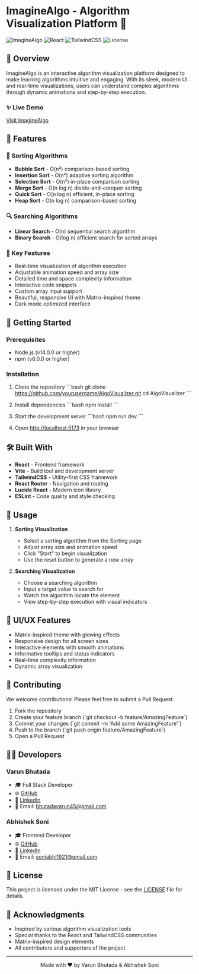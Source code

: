 # ImagineAlgo - Algorithm Visualization Platform 🚀

![ImagineAlgo](https://img.shields.io/badge/ImagineAlgo-1.0.0-brightgreen)
![React](https://img.shields.io/badge/React-18.2.0-blue)
![TailwindCSS](https://img.shields.io/badge/TailwindCSS-3.0-blueviolet)
![License](https://img.shields.io/badge/license-MIT-green)

## 🌟 Overview

ImagineAlgo is an interactive algorithm visualization platform designed to make learning algorithms intuitive and engaging. With its sleek, modern UI and real-time visualizations, users can understand complex algorithms through dynamic animations and step-by-step execution.

### ✨ Live Demo

[Visit ImagineAlgo](https://imagine-algos.vercel.app/)

## 🎯 Features

### 🔄 Sorting Algorithms

- **Bubble Sort** - O(n²) comparison-based sorting
- **Insertion Sort** - O(n²) adaptive sorting algorithm
- **Selection Sort** - O(n²) in-place comparison sorting
- **Merge Sort** - O(n log n) divide-and-conquer sorting
- **Quick Sort** - O(n log n) efficient, in-place sorting
- **Heap Sort** - O(n log n) comparison-based sorting

### 🔍 Searching Algorithms

- **Linear Search** - O(n) sequential search algorithm
- **Binary Search** - O(log n) efficient search for sorted arrays

### 💫 Key Features

- Real-time visualization of algorithm execution
- Adjustable animation speed and array size
- Detailed time and space complexity information
- Interactive code snippets
- Custom array input support
- Beautiful, responsive UI with Matrix-inspired theme
- Dark mode optimized interface

## 🚀 Getting Started

### Prerequisites

- Node.js (v14.0.0 or higher)
- npm (v6.0.0 or higher)

### Installation

1. Clone the repository
   \`\`\`bash
   git clone https://github.com/yourusername/AlgoVisualizer.git
   cd AlgoVisualizer
   \`\`\`

2. Install dependencies
   \`\`\`bash
   npm install
   \`\`\`

3. Start the development server
   \`\`\`bash
   npm run dev
   \`\`\`

4. Open [http://localhost:5173](http://localhost:5173) in your browser

## 🛠️ Built With

- **React** - Frontend framework
- **Vite** - Build tool and development server
- **TailwindCSS** - Utility-first CSS framework
- **React Router** - Navigation and routing
- **Lucide React** - Modern icon library
- **ESLint** - Code quality and style checking

## 📖 Usage

1. **Sorting Visualization**

   - Select a sorting algorithm from the Sorting page
   - Adjust array size and animation speed
   - Click "Start" to begin visualization
   - Use the reset button to generate a new array

2. **Searching Visualization**
   - Choose a searching algorithm
   - Input a target value to search for
   - Watch the algorithm locate the element
   - View step-by-step execution with visual indicators

## 🎨 UI/UX Features

- Matrix-inspired theme with glowing effects
- Responsive design for all screen sizes
- Interactive elements with smooth animations
- Informative tooltips and status indicators
- Real-time complexity information
- Dynamic array visualization

## 🤝 Contributing

We welcome contributions! Please feel free to submit a Pull Request.

1. Fork the repository
2. Create your feature branch (\`git checkout -b feature/AmazingFeature\`)
3. Commit your changes (\`git commit -m 'Add some AmazingFeature'\`)
4. Push to the branch (\`git push origin feature/AmazingFeature\`)
5. Open a Pull Request

## 👨‍💻 Developers

### Varun Bhutada

- 🎓 Full Stack Developer
- 🌐 [GitHub](https://github.com/va-run-6626)
- 💼 [LinkedIn](https://www.linkedin.com/in/varun-bhutada-087176191/)
- 📧 Email: bhutadavarun45@gmail.com

### Abhishek Soni

- 🎓 Frontend Developer
- 🌐 [GitHub](https://github.com/abhisoni1921)
- 💼 [LinkedIn](https://www.linkedin.com/in/abhishek-soni-41529622b)
- 📧 Email: soniabhi1921@gmail.com

## 📄 License

This project is licensed under the MIT License - see the [LICENSE](LICENSE) file for details.

## 🙏 Acknowledgments

- Inspired by various algorithm visualization tools
- Special thanks to the React and TailwindCSS communities
- Matrix-inspired design elements
- All contributors and supporters of the project

---

<div align="center">
Made with ❤️ by Varun Bhutada & Abhishek Soni
</div>
